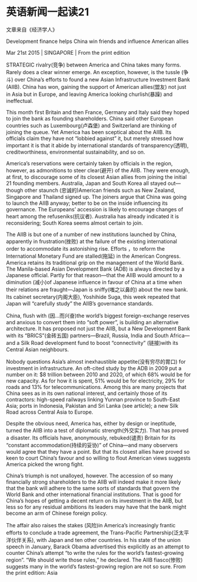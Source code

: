 # 英语新闻一起读21

文章来自《经济学人》

Development finance helps China win friends and influence American allies

Mar 21st 2015 \| SINGAPORE \| From the print edition

STRATEGIC rivalry\(竞争\) between America and China takes many forms. Rarely does a clear winner emerge. An exception, however, is the tussle \(争斗\) over China’s efforts to found a new Asian Infrastructure Investment Bank \(AIIB\). China has won, gaining the support of American allies\(盟友\) not just in Asia but in Europe, and leaving America looking churlish\(暴躁\) and ineffectual.

This month first Britain and then France, Germany and Italy said they hoped to join the bank as founding shareholders. China said other European countries such as Luxembourg\(卢森堡\) and Switzerland are thinking of joining the queue. Yet America has been sceptical about the AIIB. Its officials claim they have not “lobbied against” it, but merely stressed how important it is that it abide by international standards of transparency\(透明\), creditworthiness, environmental sustainability, and so on.

America’s reservations were certainly taken by officials in the region, however, as admonitions to steer clear\(避开\) of the AIIB. They were enough, at first, to discourage some of its closest Asian allies from joining the initial 21 founding members. Australia, Japan and South Korea all stayed out—though other staunch \(忠诚的\)American friends such as New Zealand, Singapore and Thailand signed up. The joiners argue that China was going to launch the AIIB anyway; better to be on the inside influencing its governance. The Europeans’ accession is likely to encourage changes of heart among the refuseniks\(抗议者\). Australia has already indicated it is reconsidering; South Korea seems almost certain to join.

The AIIB is but one of a number of new institutions launched by China, apparently in frustration\(挫败\) at the failure of the existing international order to accommodate its astonishing rise. Efforts ，to reform the International Monetary Fund are stalled\(拖延\) in the American Congress. America retains its traditional grip on the management of the World Bank. The Manila-based Asian Development Bank \(ADB\) is always directed by a Japanese official. Partly for that reason—that the AIIB would amount to a diminution \(减小\)of Japanese influence in favour of China at a time when their relations are fraught—Japan is sniffy\(嗤之以鼻的\) about the new bank. Its cabinet secretary\(内阁大臣\), Yoshihide Suga, this week repeated that Japan will “carefully study” the AIIB’s governance standards.

China, flush with \(因…而兴奋\)the world’s biggest foreign-exchange reserves and anxious to convert them into “soft power”, is building an alternative architecture. It has proposed not just the AIIB, but a New Development Bank with its “BRICS”\(金砖五国\) partners—Brazil, Russia, India and South Africa—and a Silk Road development fund to boost “connectivity” \(链接\)with its Central Asian neighbours.

Nobody questions Asia’s almost inexhaustible appetite\(没有穷尽的胃口\) for investment in infrastructure. An oft-cited study by the ADB in 2009 put a number on it: $8 trillion between 2010 and 2020, of which 68% would be for new capacity. As for how it is spent, 51% would be for electricity, 29% for roads and 13% for telecommunications. Among this are many projects that China sees as in its own national interest, and certainly those of its contractors: high-speed railways linking Yunnan province to South-East Asia; ports in Indonesia, Pakistan and Sri Lanka \(see article\); a new Silk Road across Central Asia to Europe.

Despite the obvious need, America has, either by design or ineptitude, turned the AIIB into a test of diplomatic strength\(外交实力\). That has proved a disaster. Its officials have, anonymously, rebuked\(谴责\) Britain for its “constant accommodation\(持续的妥协\)” of China—and many observers would agree that they have a point. But that its closest allies have proved so keen to court China’s favour and so willing to flout American views suggests America picked the wrong fight.

China’s triumph is not unalloyed, however. The accession of so many financially strong shareholders to the AIIB will indeed make it more likely that the bank will adhere to the same sorts of standards that govern the World Bank and other international financial institutions. That is good for China’s hopes of getting a decent return on its investment in the AIIB, but less so for any residual ambitions its leaders may have that the bank might become an arm of Chinese foreign policy.

The affair also raises the stakes \(风险\)in America’s increasingly frantic efforts to conclude a trade agreement, the Trans-Pacific Partnership\(泛太平洋伙伴关系\), with Japan and ten other countries. In his state of the union speech in January, Barack Obama advertised this explicitly as an attempt to counter China’s attempt “to write the rules for the world’s fastest-growing region”. “We should write those rules,” he declared. The AIIB fiasco\(惨败\) suggests many in the world’s fastest-growing region are not so sure. From the print edition: Asia

